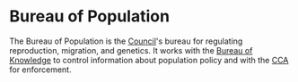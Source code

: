 # Bureau of Population

The Bureau of Population is the [Council](/docs/factions/council.md)'s bureau for regulating reproduction, migration, and genetics. It works with the [Bureau of Knowledge](/docs/factions/bureau-of-knowledge.md) to control information about population policy and with the [CCA](/docs/factions/cca.md) for enforcement.